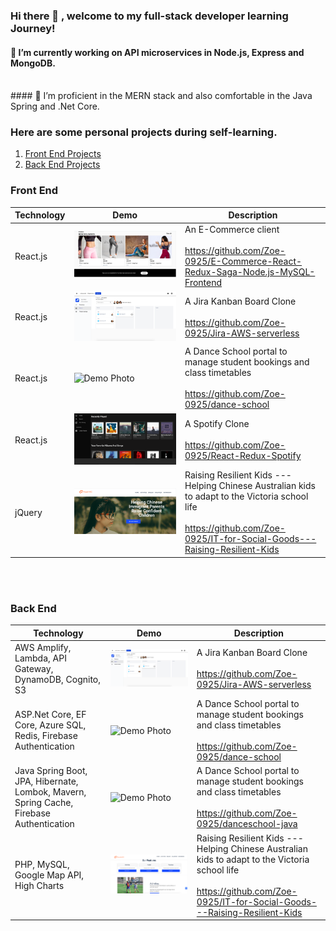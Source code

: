 ### Hi there 👋 , welcome to my full-stack developer learning Journey!

#### 🔭 I’m currently working on API microservices in Node.js, Express and MongoDB.
<br/>
#### 🔭 I’m proficient in the MERN stack and also comfortable in the Java Spring and .Net Core.
<br/>

### Here are some personal projects during self-learning.
1. [ Front End Projects ](#FrontEnd)
2. [ Back End Projects ](#BackEnd) 

<a name="FrontEnd"></a>
### Front End
| Technology | Demo | Description |
| ----------- | ----------- | ----------- |
| React.js |![alt text](https://github.com/Zoe-0925/E-Commerce-React-Redux-Saga-Node.js-MySQL-Frontend/blob/master/public/Demo-2.png)| An E-Commerce client <br/> <br/> https://github.com/Zoe-0925/E-Commerce-React-Redux-Saga-Node.js-MySQL-Frontend |
| React.js |![alt text](https://github.com/Zoe-0925/Jira-AWS-Frontend/blob/master/public/Demo-2.png)| A Jira Kanban Board Clone <br/><br/> https://github.com/Zoe-0925/Jira-AWS-serverless |
| React.js|![Demo Photo](https://github.com/Zoe-0925/DanceSchool/blob/master/danceschool/Client/public/Demo.png)| A Dance School portal to manage student bookings and class timetables <br/><br/> https://github.com/Zoe-0925/dance-school |
| React.js |![alt text](https://github.com/Zoe-0925/React-Redux-Spotify/blob/master/public/Demo-1.png)| A Spotify Clone <br/><br/> https://github.com/Zoe-0925/React-Redux-Spotify |
| jQuery |![alt text](https://github.com/Zoe-0925/IT-for-Social-Goods---Raising-Resilient-Kids/blob/master/assets/images/Demo-1.png?raw=true)| Raising Resilient Kids --- Helping Chinese Australian kids to adapt to the Victoria school life <br/><br/> https://github.com/Zoe-0925/IT-for-Social-Goods---Raising-Resilient-Kids |

<br/>
<br/>

<a name="BackEnd"></a>
### Back End
| Technology | Demo | Description |
| ----------- | ----------- | ----------- |
| AWS Amplify, Lambda, API Gateway, DynamoDB, Cognito, S3 |![alt text](https://github.com/Zoe-0925/Jira-AWS-Frontend/blob/master/public/Demo-2.png)| A Jira Kanban Board Clone <br/><br/> https://github.com/Zoe-0925/Jira-AWS-serverless |
| ASP.Net Core, EF Core, Azure SQL, Redis, Firebase Authentication|![Demo Photo](https://github.com/Zoe-0925/DanceSchool/blob/master/danceschool/Client/public/Demo-2.png)| A Dance School portal to manage student bookings and class timetables <br/><br/> https://github.com/Zoe-0925/dance-school |
| Java Spring Boot, JPA, Hibernate, Lombok, Mavern, Spring Cache, Firebase Authentication|![Demo Photo](https://github.com/Zoe-0925/DanceSchool/blob/master/danceschool/Client/public/Demo-2.png)| A Dance School portal to manage student bookings and class timetables <br/><br/> https://github.com/Zoe-0925/danceschool-java |
| PHP, MySQL, Google Map API, High Charts |![alt text](https://github.com/Zoe-0925/IT-for-Social-Goods---Raising-Resilient-Kids/blob/master/assets/images/Demo-2.png?raw=true)| Raising Resilient Kids --- Helping Chinese Australian kids to adapt to the Victoria school life <br/><br/> https://github.com/Zoe-0925/IT-for-Social-Goods---Raising-Resilient-Kids |

<!--
**Zoe-0925/Zoe-0925** is a ✨ _special_ ✨ repository because its `README.md` (this file) appears on your GitHub profile.

Here are some ideas to get you started:

- 🔭 I’m currently working on ...
- 🌱 I’m currently learning ...
- 👯 I’m looking to collaborate on ...
- 🤔 I’m looking for help with ...
- 💬 Ask me about ...
- 📫 How to reach me: ...
- 😄 Pronouns: ...
- ⚡ Fun fact: ...
-->
